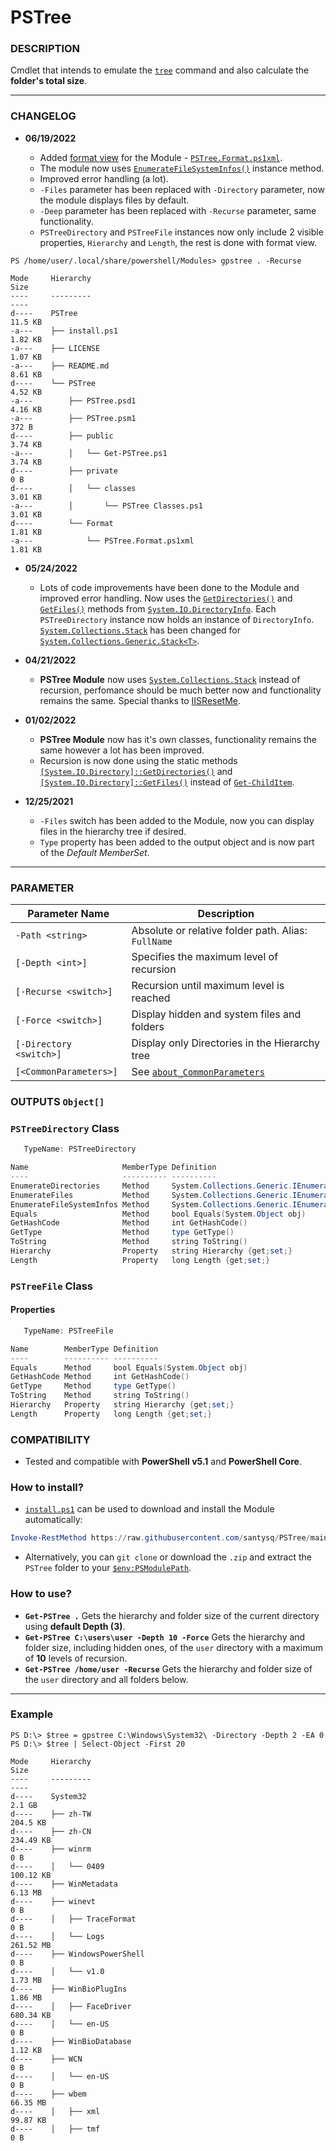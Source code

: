 # PSTree

### DESCRIPTION
Cmdlet that intends to emulate the [`tree`](https://docs.microsoft.com/en-us/windows-server/administration/windows-commands/tree) command and also calculate the __folder's total size__.

---
### CHANGELOG

- __06/19/2022__

    - Added [format view](https://docs.microsoft.com/en-us/powershell/module/microsoft.powershell.core/about/about_format.ps1xml?view=powershell-7.2&viewFallbackFrom=powershell-6) for the Module - [`PSTree.Format.ps1xml`](https://github.com/santysq/PSTree/blob/main/PSTree/Format/PSTree.Format.ps1xml).
    - The module now uses [`EnumerateFileSystemInfos()`](https://docs.microsoft.com/en-us/dotnet/api/system.io.directoryinfo.enumeratefilesysteminfos?view=net-6.0#system-io-directoryinfo-enumeratefilesysteminfos) instance method.
    - Improved error handling (a lot).
    - `-Files` parameter has been replaced with `-Directory` parameter, now the module displays files by default.
    - `-Deep` parameter has been replaced with `-Recurse` parameter, same functionality.
    - `PSTreeDirectory` and `PSTreeFile` instances now only include 2 visible properties, `Hierarchy` and `Length`, the rest is done with format view.

```
PS /home/user/.local/share/powershell/Modules> gpstree . -Recurse

Mode     Hierarchy                                                          Size
----     ---------                                                          ----
d----    PSTree                                                             11.5 KB
-a---    ├── install.ps1                                                    1.82 KB
-a---    ├── LICENSE                                                        1.07 KB
-a---    ├── README.md                                                      8.61 KB
d----    └── PSTree                                                         4.52 KB
-a---        ├── PSTree.psd1                                                4.16 KB
-a---        ├── PSTree.psm1                                                372 B
d----        ├── public                                                     3.74 KB
-a---        │   └── Get-PSTree.ps1                                         3.74 KB
d----        ├── private                                                    0 B
d----        │   └── classes                                                3.01 KB
-a---        │       └── PSTree Classes.ps1                                 3.01 KB
d----        └── Format                                                     1.81 KB
-a---            └── PSTree.Format.ps1xml                                   1.81 KB
```

- __05/24/2022__

    - Lots of code improvements have been done to the Module and improved error handling. Now uses the [`GetDirectories()`](https://docs.microsoft.com/en-us/dotnet/api/system.io.directoryinfo.getdirectories?view=net-6.0#system-io-directoryinfo-getdirectories) and [`GetFiles()`](https://docs.microsoft.com/en-us/dotnet/api/system.io.directoryinfo.getfiles?view=net-6.0#system-io-directoryinfo-getfiles) methods from [`System.IO.DirectoryInfo`](https://docs.microsoft.com/en-us/dotnet/api/system.io.directoryinfo?view=net-6.0). Each `PSTreeDirectory` instance now holds an instance of `DirectoryInfo`. [`System.Collections.Stack`](https://docs.microsoft.com/en-us/dotnet/api/system.collections.stack?view=net-6.0) has been changed for [`System.Collections.Generic.Stack<T>`](https://docs.microsoft.com/en-us/dotnet/api/system.collections.generic.stack-1?view=net-6.0).

- __04/21/2022__

    - __PSTree Module__ now uses [`System.Collections.Stack`](https://docs.microsoft.com/en-us/dotnet/api/system.collections.stack?view=net-6.0) instead of recursion, perfomance should be much better now and functionality remains the same. Special thanks to [IISResetMe](https://github.com/IISResetMe).

- __01/02/2022__

    - __PSTree Module__ now has it's own classes, functionality remains the same however a lot has been improved.
    - Recursion is now done using the static methods [`[System.IO.Directory]::GetDirectories()`](https://docs.microsoft.com/en-us/dotnet/api/system.io.directory.getdirectories?view=net-6.0) and [`[System.IO.Directory]::GetFiles()`](https://docs.microsoft.com/en-us/dotnet/api/system.io.directory.getfiles?view=net-6.0) instead of [`Get-ChildItem`](https://docs.microsoft.com/en-us/powershell/module/microsoft.powershell.management/get-childitem).

- __12/25/2021__

    - `-Files` switch has been added to the Module, now you can display files in the hierarchy tree if desired.
    - `Type` property has been added to the output object and is now part of the _Default MemberSet_.

---


### PARAMETER

| Parameter Name | Description
| --- | --- |
| `-Path <string>` | Absolute or relative folder path. Alias: `FullName` |
| `[-Depth <int>]` | Specifies the maximum level of recursion |
| `[-Recurse <switch>]` | Recursion until maximum level is reached |
| `[-Force <switch>]` | Display hidden and system files and folders |
| `[-Directory <switch>]` | Display only Directories in the Hierarchy tree |
| `[<CommonParameters>]` | See [`about_CommonParameters`](https://go.microsoft.com/fwlink/?LinkID=113216) |

### OUTPUTS `Object[]`

### `PSTreeDirectory` Class

```powershell
   TypeName: PSTreeDirectory

Name                     MemberType Definition
----                     ---------- ----------
EnumerateDirectories     Method     System.Collections.Generic.IEnumerable[System.IO.DirectoryInfo] EnumerateDirectories()
EnumerateFiles           Method     System.Collections.Generic.IEnumerable[System.IO.FileInfo] EnumerateFiles()
EnumerateFileSystemInfos Method     System.Collections.Generic.IEnumerable[System.IO.FileSystemInfo] EnumerateFileSystemInfos()
Equals                   Method     bool Equals(System.Object obj)
GetHashCode              Method     int GetHashCode()
GetType                  Method     type GetType()
ToString                 Method     string ToString()
Hierarchy                Property   string Hierarchy {get;set;}
Length                   Property   long Length {get;set;}
```
### `PSTreeFile` Class

#### Properties

```powershell
   TypeName: PSTreeFile

Name        MemberType Definition
----        ---------- ----------
Equals      Method     bool Equals(System.Object obj)
GetHashCode Method     int GetHashCode()
GetType     Method     type GetType()
ToString    Method     string ToString()
Hierarchy   Property   string Hierarchy {get;set;}
Length      Property   long Length {get;set;}
```

### COMPATIBILITY
- Tested and compatible with __PowerShell v5.1__ and __PowerShell Core__.

### How to install?

- [`install.ps1`](https://github.com/santysq/PSTree/blob/main/install.ps1) can be used to download and install the Module automatically:

```powershell
Invoke-RestMethod https://raw.githubusercontent.com/santysq/PSTree/main/install.ps1 | Invoke-Expression
```

- Alternatively, you can `git clone` or download the `.zip` and extract the `PSTree` folder to your [`$env:PSModulePath`](https://docs.microsoft.com/en-us/powershell/module/microsoft.powershell.core/about/about_psmodulepath?view=powershell-7.2).

### How to use?

- __`Get-PSTree .`__ Gets the hierarchy and folder size of the current directory using __default Depth (3)__.
- __`Get-PSTree C:\users\user -Depth 10 -Force`__ Gets the hierarchy and folder size, including hidden ones, of the `user` directory  with a maximum of __10__ levels of recursion.
- __`Get-PSTree /home/user -Recurse`__ Gets the hierarchy and folder size of the `user` directory and all folders below.

---

### Example

```
PS D:\> $tree = gpstree C:\Windows\System32\ -Directory -Depth 2 -EA 0
PS D:\> $tree | Select-Object -First 20

Mode     Hierarchy                                                          Size
----     ---------                                                          ----
d----    System32                                                           2.1 GB
d----    ├── zh-TW                                                          204.5 KB
d----    ├── zh-CN                                                          234.49 KB
d----    ├── winrm                                                          0 B
d----    │   └── 0409                                                       100.12 KB
d----    ├── WinMetadata                                                    6.13 MB
d----    ├── winevt                                                         0 B
d----    │   ├── TraceFormat                                                0 B
d----    │   └── Logs                                                       261.52 MB
d----    ├── WindowsPowerShell                                              0 B
d----    │   └── v1.0                                                       1.73 MB
d----    ├── WinBioPlugIns                                                  1.86 MB
d----    │   ├── FaceDriver                                                 680.34 KB
d----    │   └── en-US                                                      0 B
d----    ├── WinBioDatabase                                                 1.12 KB
d----    ├── WCN                                                            0 B
d----    │   └── en-US                                                      0 B
d----    ├── wbem                                                           66.35 MB
d----    │   ├── xml                                                        99.87 KB
d----    │   ├── tmf                                                        0 B
```
